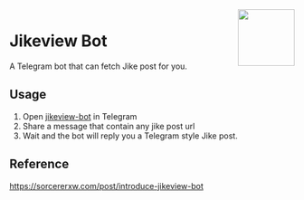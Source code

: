 
<img align="right" src="https://github.com/sorcererxw/jikeview-bot/blob/master/resource/icon.png" width="100" />

# Jikeview Bot

A Telegram bot that can fetch Jike post for you.

## Usage

1. Open [jikeview-bot](https://t.me/@jikeview_bot) in Telegram
2. Share a message that contain any jike post url
3. Wait and the bot will reply you a Telegram style Jike post.

## Reference

https://sorcererxw.com/post/introduce-jikeview-bot